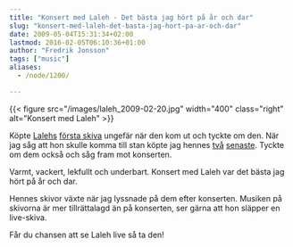 ```yaml
---
title: "Konsert med Laleh - Det bästa jag hört på år och dar"
slug: "konsert-med-laleh-det-basta-jag-hort-pa-ar-och-dar"
date: 2009-05-04T15:31:34+02:00
lastmod: 2016-02-05T06:10:36+01:00
author: "Fredrik Jonsson"
tags: ["music"]
aliases:
  - /node/1200/

---
```


{{< figure src="/images/laleh_2009-02-20.jpg" width="400" class="right" alt="Konsert med Laleh" >}}

Köpte [Lalehs](http://www.laleh.se/) [första skiva](http://itunes.apple.com/WebObjects/MZStore.woa/wa/viewArtist?id=41864924) ungefär när den kom ut och tyckte om den. När jag såg att hon skulle komma till stan köpte jag hennes [två](http://itunes.apple.com/WebObjects/MZStore.woa/wa/viewAlbum?id=208778665&s=143456) [senaste](http://itunes.apple.com/WebObjects/MZStore.woa/wa/viewAlbum?id=301398198&s=143456). Tyckte om dem också och såg fram mot konserten.

Varmt, vackert, lekfullt och underbart. Konsert med Laleh var det bästa jag hört på år och dar. 

Hennes skivor växte när jag lyssnade på dem efter konserten. Musiken på skivorna är mer tillrättalagd än på konserten, ser gärna att hon släpper en live-skiva.

Får du chansen att se Laleh live så ta den!



